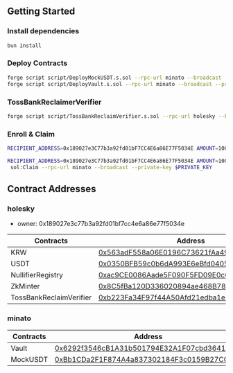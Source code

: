 
## Getting Started

### Install dependencies

```sh
bun install
```

### Deploy Contracts

```sh
forge script script/DeployMockUSDT.s.sol --rpc-url minato --broadcast --private-key $PRIVATE_KEY
forge script script/DeployVault.s.sol --rpc-url minato --broadcast --private-key $PRIVATE_KEY
```

### TossBankReclaimerVerifier

```sh
forge script script/TossBankReclaimVerifier.s.sol --rpc-url holesky --broadcast --private-key $TESTNET_PRIVATE_KEY --sig addProviderHash
```

### Enroll & Claim

```sh
RECIPIENT_ADDRESS=0x189027e3C77b3a92fd01bF7CC4E6a86E77F5034E AMOUNT=1000000 FROM_BINANCE_ID=71035696 forge script script/VaultScript.sol:Enroll --rpc-url minato --broadcast --private-key $PRIVATE_KEY

RECIPIENT_ADDRESS=0x189027e3C77b3a92fd01bF7CC4E6a86E77F5034E AMOUNT=1000000 forge script script/VaultScript.
 sol:Claim --rpc-url minato --broadcast --private-key $PRIVATE_KEY
```

## Contract Addresses

### holesky

- owner: 0x189027e3c77b3a92fd01bf7cc4e6a86e77f5034e

| Contracts                    | Address                                                                                                                  |
|------------------------------|--------------------------------------------------------------------------------------------------------------------------|
| KRW | [0x563adF558a06E0196C73621fAa491cFb5Eb55912](https://holesky.etherscan.io/address/0x563adF558a06E0196C73621fAa491cFb5Eb55912) |
| USDT | [0x0350BFB59c0b6dA993E6eBfd0405A7C59B97F253](https://holesky.etherscan.io/address/0x0350BFB59c0b6dA993E6eBfd0405A7C59B97F253) |
| NullifierRegistry | [0xac9CE0086Aade5F090F5FD09E0c6146719A6DfF5](https://holesky.etherscan.io/address/0xac9CE0086Aade5F090F5FD09E0c6146719A6DfF5) |
| ZkMinter | [0x8C5fBa120D336020894ae468B7816F729d365db0](https://holesky.etherscan.io/address/0x8C5fBa120D336020894ae468B7816F729d365db0) |
| TossBankReclaimVerifier | [0xb223Fa34F97f44A50Afd21edba1eB3F54fae1484](https://holesky.etherscan.io/address/0xb223Fa34F97f44A50Afd21edba1eB3F54fae1484) |

### minato

| Contracts              | Address                                                                                                                         |
|------------------------|---------------------------------------------------------------------------------------------------------------------------------|
| Vault                   | [0x6292f3546cB1A31b501794E32A1F07cbd3641c90](https://soneium-minato.blockscout.com/address/0x6292f3546cB1A31b501794E32A1F07cbd3641c90) |
| MockUSDT                   | [0xBb1CDa2F1F874A4a837302184F3c0159B27C0B41](https://soneium-minato.blockscout.com/address/0xBb1CDa2F1F874A4a837302184F3c0159B27C0B41) |
